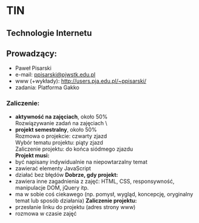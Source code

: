 # TIN
## Technologie Internetu

## Prowadzący: 
- Paweł Pisarski
- e-mail: ppisarski@pjwstk.edu.pl
- www (+wykłady): <http://users.pja.edu.pl/~ppisarski/>
- zadania: Platforma Gakko

### Zaliczenie:
- **aktywność na zajęciach**, około 50% \
Rozwiązywanie zadań na zajęciach \
- **projekt semestralny**, około 50% \
Rozmowa o projekcie: czwarty zjazd \
Wybór tematu projektu: piąty zjazd \
Zaliczenie projektu: do końca siódmego zjazdu \
**Projekt musi:**
- być napisany indywidualnie na niepowtarzalny temat
- zawierać elementy JavaScript
- działać bez błędów
**Dobrze, gdy projekt:**
- zawiera inne zagadnienia z zajęć: HTML, CSS, responsywność, manipulacje DOM, jQuery itp.
- ma w sobie coś ciekawego (np. pomysł, wygląd, koncepcję, oryginalny temat lub sposób działania)
**Zaliczenie projektu:**
- przesłanie linku do projektu (adres strony www)
- rozmowa w czasie zajęć
